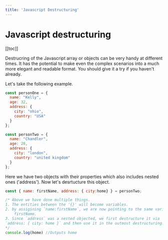 ```yaml
---
title: 'Javascript Destructuring'
---
```


# Javascript destructuring

[[toc]]

Destrucring of the Javascript array or objects can be very handy at different times. It has the potential to make even the complex scenarios into a much more elegant and readable format. You should give it a try if you haven't already. 

Let's take the following example.

```Javascript
const personOne = {
  name: "Kelly",
  age: 32,
  address: {
    city: "ohio",
    country: "USA"
  }
};

const personTwo = {
  name: "Chandler",
  age: 28,
  address: {
    city: "london",
    country: "united kingdom"
  }
};
```

Here we have two objects with their properties which also includes nested ones ('address').
Now let's desrtucture this object. 

```Javascript
const { name: firstName, address: { city:home} } = personTwo;

/* Above we have done multiple things.
1. The entities between the '{}' will become variables. 
2. by assigining `name:firstName`, we are now pointing to the same variable via 
    firstName. 
3. Since `address` was a nested objected, we first destructure it via 
`address: { city: home }` and then use it in the outmost destructuring. 
*/
console.log(home) //Outputs home


```
